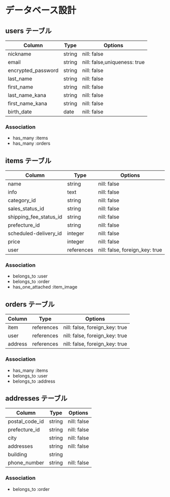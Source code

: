 # データベース設計

## users テーブル

| Column             | Type   | Options                      |
| ------------------ | ------ | ---------------------------- |
| nickname           | string | nill: false                  |
| email              | string | nill: false,uniqueness: true |
| encrypted_password | string | nill: false                  |
| last_name          | string | nill: false                  |
| first_name         | string | nill: false                  |
| last_name_kana     | string | nill: false                  |
| first_name_kana    | string | nill: false                  |
| birth_date         | date   | nill: false                  |

### Association

- has_many :items
- has_many :orders

## items テーブル

| Column                 | Type       | Options                        |
| ---------------------- | ---------- | ------------------------------ |
| name                   | string     | nill: false                    |
| info                   | text       | nill: false                    |
| category_id            | string     | nill: false                    |
| sales_status_id        | string     | nill: false                    |
| shipping_fee_status_id | string     | nill: false                    |
| prefecture_id          | string     | nill: false                    |
| scheduled-delivery_id  | integer    | nill: false                    |
| price                  | integer    | nill: false                    |
| user                   | references | nill: false, foreign_key: true |

### Association

- belongs_to :user
- belongs_to :order
- has_one_attached :item_image

## orders テーブル

| Column  | Type       | Options                        |
| ------- | ---------- | ------------------------------ |
| item    | references | nill: false, foreign_key: true |
| user    | references | nill: false, foreign_key: true |
| address | references | nill: false, foreign_key: true |

### Association

- has_many :items
- belongs_to :user
- belongs_to :address

## addresses テーブル

| Column         | Type   | Options     |
| -------------- | ------ | ----------- |
| postal_code_id | string | nill: false |
| prefecture_id  | string | nill: false |
| city           | string | nill: false |
| addresses      | string | nill: false |
| building       | string |             |
| phone_number   | string | nill: false |

### Association

- belongs_to :order
